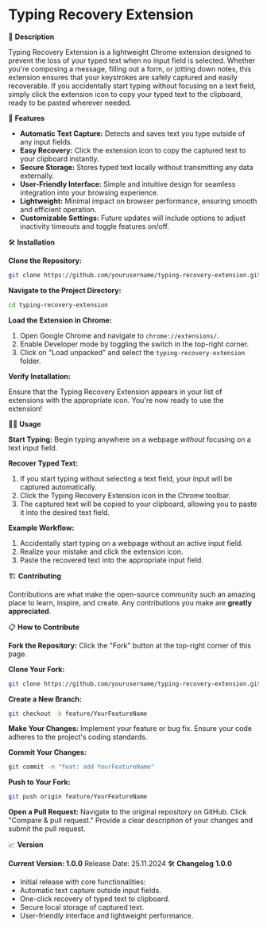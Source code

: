 # Typing Recovery Extension

📄 **Description**

Typing Recovery Extension is a lightweight Chrome extension designed to prevent the loss of your typed text when no input field is selected. Whether you're composing a message, filling out a form, or jotting down notes, this extension ensures that your keystrokes are safely captured and easily recoverable. If you accidentally start typing without focusing on a text field, simply click the extension icon to copy your typed text to the clipboard, ready to be pasted wherever needed.

🚀 **Features**

* **Automatic Text Capture:** Detects and saves text you type outside of any input fields.
* **Easy Recovery:** Click the extension icon to copy the captured text to your clipboard instantly.
* **Secure Storage:** Stores typed text locally without transmitting any data externally.
* **User-Friendly Interface:** Simple and intuitive design for seamless integration into your browsing experience.
* **Lightweight:** Minimal impact on browser performance, ensuring smooth and efficient operation.
* **Customizable Settings:** Future updates will include options to adjust inactivity timeouts and toggle features on/off.

🛠 **Installation**

**Clone the Repository:**

```bash
git clone https://github.com/yourusername/typing-recovery-extension.git
```

**Navigate to the Project Directory:**

```bash
cd typing-recovery-extension
```

**Load the Extension in Chrome:**

1. Open Google Chrome and navigate to `chrome://extensions/`.
2. Enable Developer mode by toggling the switch in the top-right corner.
3. Click on "Load unpacked" and select the `typing-recovery-extension` folder.

**Verify Installation:**

Ensure that the Typing Recovery Extension appears in your list of extensions with the appropriate icon. You're now ready to use the extension!

🧑‍💻 **Usage**

**Start Typing:** Begin typing anywhere on a webpage *without* focusing on a text input field.

**Recover Typed Text:**

1. If you start typing without selecting a text field, your input will be captured automatically.
2. Click the Typing Recovery Extension icon in the Chrome toolbar.
3. The captured text will be copied to your clipboard, allowing you to paste it into the desired text field.


**Example Workflow:**

1. Accidentally start typing on a webpage without an active input field.
2. Realize your mistake and click the extension icon.
3. Paste the recovered text into the appropriate input field.


🏗 **Contributing**

Contributions are what make the open-source community such an amazing place to learn, inspire, and create. Any contributions you make are **greatly appreciated**.

📋 **How to Contribute**

**Fork the Repository:** Click the "Fork" button at the top-right corner of this page.

**Clone Your Fork:**

```bash
git clone https://github.com/yourusername/typing-recovery-extension.git
```

**Create a New Branch:**

```bash
git checkout -b feature/YourFeatureName
```

**Make Your Changes:** Implement your feature or bug fix. Ensure your code adheres to the project's coding standards.

**Commit Your Changes:**

```bash
git commit -m "feat: add YourFeatureName"
```

**Push to Your Fork:**

```bash
git push origin feature/YourFeatureName
```

**Open a Pull Request:** Navigate to the original repository on GitHub. Click "Compare & pull request." Provide a clear description of your changes and submit the pull request.


📈 **Version**

**Current Version: 1.0.0**
Release Date: 25.11.2024
🛠️ **Changelog**
**1.0.0**
* Initial release with core functionalities:
* Automatic text capture outside input fields.
* One-click recovery of typed text to clipboard.
* Secure local storage of captured text.
* User-friendly interface and lightweight performance.
